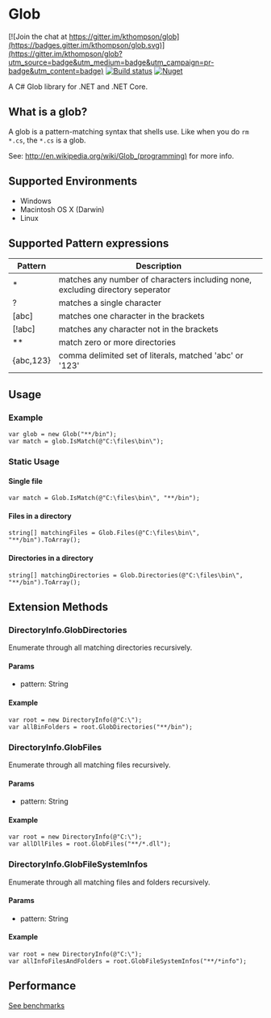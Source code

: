 ﻿# Glob

[![Join the chat at https://gitter.im/kthompson/glob](https://badges.gitter.im/kthompson/glob.svg)](https://gitter.im/kthompson/glob?utm_source=badge&utm_medium=badge&utm_campaign=pr-badge&utm_content=badge)
[![Build status](https://automaters.visualstudio.com/Glob/_apis/build/status/Glob)](https://automaters.visualstudio.com/Glob/_build/latest?definitionId=4)
[![Nuget](https://img.shields.io/nuget/v/glob.svg)](https://www.nuget.org/packages/Glob/)


A C# Glob library for .NET and .NET Core.


## What is a glob?

A glob is a pattern-matching syntax that shells use.  Like when you do
`rm *.cs`, the `*.cs` is a glob. 

See: http://en.wikipedia.org/wiki/Glob_(programming) for more info.

## Supported Environments

* Windows
* Macintosh OS X (Darwin)
* Linux

## Supported Pattern expressions

| Pattern   | Description                                                                    |
|-----------|--------------------------------------------------------------------------------|
| *         | matches any number of characters including none, excluding directory seperator |
| ?         | matches a single character                                                     |
| [abc]     | matches one character in the brackets                                          |
| [!abc]    | matches any character not in the brackets                                      |
| **        | match zero or more directories                                                 |
| {abc,123} | comma delimited set of literals, matched 'abc' or '123'                        |


## Usage

### Example

	var glob = new Glob("**/bin");
	var match = glob.IsMatch(@"C:\files\bin\");

### Static Usage

#### Single file

    var match = Glob.IsMatch(@"C:\files\bin\", "**/bin");	

#### Files in a directory

    string[] matchingFiles = Glob.Files(@"C:\files\bin\", "**/bin").ToArray();	

#### Directories in a directory

    string[] matchingDirectories = Glob.Directories(@"C:\files\bin\", "**/bin").ToArray();	

## Extension Methods

### DirectoryInfo.GlobDirectories

Enumerate through all matching directories recursively.

#### Params

* pattern: String

#### Example

    var root = new DirectoryInfo(@"C:\");
	var allBinFolders = root.GlobDirectories("**/bin");

### DirectoryInfo.GlobFiles

Enumerate through all matching files recursively.

#### Params

* pattern: String

#### Example

    var root = new DirectoryInfo(@"C:\");
	var allDllFiles = root.GlobFiles("**/*.dll");

### DirectoryInfo.GlobFileSystemInfos

Enumerate through all matching files and folders recursively.

#### Params

* pattern: String

#### Example

    var root = new DirectoryInfo(@"C:\");
	var allInfoFilesAndFolders = root.GlobFileSystemInfos("**/*info");


## Performance

[See benchmarks](test/Glob.Benchmarks/BenchmarkDotNet.Artifacts/results/Benchmarks-report-github.md)

